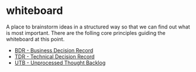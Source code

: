# whiteboard

A place to brainstorm ideas in a structured way so that we can find out what is
most important. There are the folling core principles guiding the whiteboard at
this point.

- [BDR - Business Decision Record](/bdr)
- [TDR - Technical Decision Record](/bdr)
- [UTB - Unprocessed Thought Backlog](/utb)

